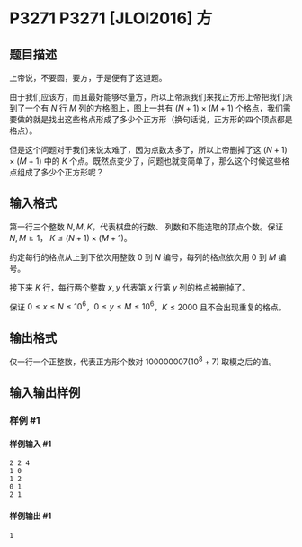 # P3271 P3271 [JLOI2016] 方

## 题目描述

上帝说，不要圆，要方，于是便有了这道题。

由于我们应该方，而且最好能够尽量方，所以上帝派我们来找正方形上帝把我们派到了一个有 $N$ 行 $M$ 列的方格图上，图上一共有 $(N+1)\times(M+1)$ 个格点，我们需要做的就是找出这些格点形成了多少个正方形（换句话说，正方形的四个顶点都是格点）。

但是这个问题对于我们来说太难了，因为点数太多了，所以上帝删掉了这 $(N+1)\times(M+1)$ 中的 $K$ 个点。既然点变少了，问题也就变简单了，那么这个时候这些格点组成了多少个正方形呢？


## 输入格式

第一行三个整数 $N, M, K$，代表棋盘的行数、 列数和不能选取的顶点个数。保证 $N, M \ge 1$， $K \le (N + 1) \times(M + 1)$。

约定每行的格点从上到下依次用整数 $0$ 到 $N$ 编号，每列的格点依次用 $0$ 到 $M$ 编号。

接下来 $K$ 行，每行两个整数 $x,y$ 代表第 $x$ 行第 $y$ 列的格点被删掉了。

保证 $0 \le x \le N \le 10^6$，$0 \le y \le M \le 10^6$，$K \le 2000$ 且不会出现重复的格点。

## 输出格式

仅一行一个正整数，代表正方形个数对 $100000007 ( 10^8 + 7)$ 取模之后的值。

## 输入输出样例

### 样例 #1

#### 样例输入 #1

```
2 2 4
1 0
1 2
0 1
2 1
```

#### 样例输出 #1

```
1
```
